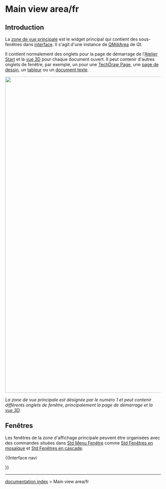 # Main view area/fr
## Introduction

La [zone de vue principale](Main_view_area/fr.md) est le widget principal qui contient des sous-fenêtres dans [interface](interface/fr.md). Il s\'agit d\'une instance de [QMdiArea](https://doc.qt.io/qt-5/qmdiarea.html) de Qt.

Il contient normalement des onglets pour la page de démarrage de l\'[Atelier Start](Start_Workbench/fr.md) et la [vue 3D](3D_view/fr.md) pour chaque document ouvert. Il peut contenir d\'autres onglets de fenêtre, par exemple, un pour une [TechDraw Page](TechDraw_PageDefault/fr.md), une [page de dessin](TechDraw_PageDefault/fr.md), un [tableur](spreadsheet/fr.md) ou un [document texte](Std_TextDocument/fr.md).

<img alt="" src=images/FreeCAD_interface_base_divisions.svg  style="width:1024px;">



*La zone de vue principale est désignée par le numéro 1 et peut contenir différents onglets de fenêtre, principalement la page de démarrage et la [vue 3D](3D_view/fr.md).*

## Fenêtres

Les fenêtres de la zone d\'affichage principale peuvent être organisées avec des commandes situées dans [Std Menu Fenêtre](Std_Windows_Menu/fr.md) comme [Std Fenêtres en mosaïque](Std_TileWindows/fr.md) et [Std Fenêtres en cascade](Std_CascadeWindows/fr.md).


{{Interface navi

}}

---
[documentation index](../README.md) > Main view area/fr
